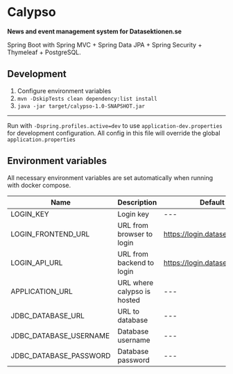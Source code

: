 Calypso
=======

**News and event management system for Datasektionen.se**

Spring Boot with Spring MVC + Spring Data JPA + Spring Security + Thymeleaf + PostgreSQL.

## Development

1. Configure environment variables
2. `mvn -DskipTests clean dependency:list install`
3. `java -jar target/calypso-1.0-SNAPSHOT.jar`

-----------

Run with `-Dspring.profiles.active=dev` to use `application-dev.properties`
for development configuration. All config in this file will override the global
`application.properties`

## Environment variables

All necessary environment variables are set automatically when running with docker compose.

| Name                         | Description                 | Default                        | Example                                  |
| ---------------------------- | --------------------------- | ------------------------------ | ---------------------------------------- |
| LOGIN_KEY                    | Login key                   | ---                            | ---                                      |
| LOGIN_FRONTEND_URL           | URL from browser to login   | https://login.datasektionen.se | http://localhost:7002/                   |
| LOGIN_API_URL                | URL from backend to login   | https://login.datasektionen.se | http://login:7002/                       |
| APPLICATION_URL              | URL where calypso is hosted | ---                            | http://localhost.datasektionen.se:8080   |
| JDBC_DATABASE_URL            | URL to database             | ---                            | jdbc:postgresql://localhost:5432/calypso |
| JDBC_DATABASE_USERNAME       | Database username           | ---                            | user                                     |
| JDBC_DATABASE_PASSWORD       | Database password           | ---                            | password                                 |
